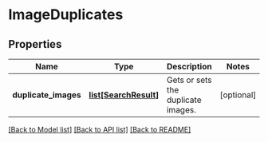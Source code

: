 # ImageDuplicates

## Properties
Name | Type | Description | Notes
------------ | ------------- | ------------- | -------------
**duplicate_images** | [**list[SearchResult]**](SearchResult.md) | Gets or sets the duplicate images. | [optional] 

[[Back to Model list]](../README.md#documentation-for-models) [[Back to API list]](../README.md#documentation-for-api-endpoints) [[Back to README]](../README.md)



